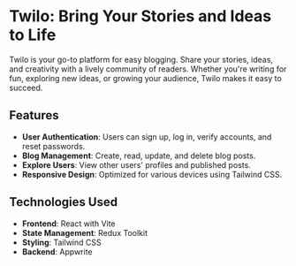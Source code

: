 # Twilo: Bring Your Stories and Ideas to Life

Twilo is your go-to platform for easy blogging. Share your stories, ideas, and creativity with a lively community of readers. Whether you're writing for fun, exploring new ideas, or growing your audience, Twilo makes it easy to succeed.

## Features

- **User Authentication**: Users can sign up, log in, verify accounts, and reset passwords.
- **Blog Management**: Create, read, update, and delete blog posts.
- **Explore Users**: View other users' profiles and published posts.
- **Responsive Design**: Optimized for various devices using Tailwind CSS.

## Technologies Used

- **Frontend**: React with Vite
- **State Management**: Redux Toolkit
- **Styling**: Tailwind CSS
- **Backend**: Appwrite
